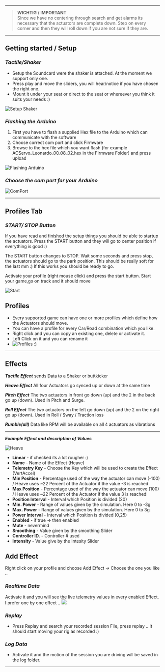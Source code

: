 ***
> **WICHTIG / IMPORTANT**  
Since we have no centering through search and get alarms its necessary that the actuators are complete down.
Step on every corner and then they will roll down if you are not sure if they are.
***

## Getting started / Setup

### **_Tactile/Shaker_**
* Setup the Soundcard were the shaker is attached. At the moment we support only one. 
* Press play and move the sliders, you will hear/notice if you have chosen the right one.
* Mount it under your seat or direct to the seat or whereever you think it suits your needs :)

![Setup Shaker](https://github.com/SimFeedback/SimFeedback-AC-Servo/blob/master/Docs/SetupShaker.png)

### **_Flashing the Arduino_**
1. First you have to flash a supplied Hex file to the Arduino which can communicate with the software 
2. Choose correct com port and click Firmware
3. Browse to the hex file which you want flash (for example ACServo_Leonardo_00_08_02.hex in the Firmware Folder) and press upload

![Flashing Arduino](https://github.com/SimFeedback/SimFeedback-AC-Servo/blob/master/Docs/Flashard.png)

### **_Choose the com port for your Arduino_**
![ComPort](https://github.com/SimFeedback/SimFeedback-AC-Servo/blob/master/Docs/ComPort.png)

***

## Profiles Tab

### **_START/ STOP Button_**

If you have read and finished the setup things you should be able to startup the actuators. Press the START button and they will go to center position if everything is good :) 

The START button changes to STOP. Wait some seconds and press stop, the actuators should go to the park position. This should be really soft for the last mm :) If this works you should be ready to go.

Activate your profile (right mouse click) and press the start button. Start your game,go on track and it should move

![Start](https://github.com/SimFeedback/SimFeedback-AC-Servo/blob/master/Docs/Start.png)


## Profiles
* Every supported game can have one or more profiles which define how the Actuators should move. 
* You can have a profile for every Car/Road combination which you like.
* Right click and you can copy an existing one, delete or activate it.
* Left Click on it and you can rename it 
* ![Profiles :)](https://github.com/SimFeedback/SimFeedback-AC-Servo/blob/master/Docs/Profile.png)

***

## Effects
_**Tactile Effect**_ sends Data to a Shaker or buttkicker

_**Heave Effect**_ All four Actuators go synced up or down at the same time

_**Pitch Effect**_ The two actuators in front go down (up) and the 2 in the back go up (down). Used in Pitch and Surge.

_**Roll Effect**_ The two actuators on the left go down (up) and the 2 on the right go up (down). Used in Roll / Sway / Traction loss

_**Rumble(all)**_ Data like RPM will be available on all 4 actuators as vibrations 

***
_**Example Effect and description of Values**_ 

![Heave](https://github.com/SimFeedback/SimFeedback-AC-Servo/blob/master/Docs/HeaveEffect.png)
 
* **Linear** - if checked its a lot rougher :)
* **Name** - Name of the Effect (Heave)
* **Telemetry Key** - Choose the Key which will be used to create the Effect  (VertAccel)
* **Min Position** - Percentage used of the way the actuator can move (-100) / Heave uses ~22 Percent of the Actuator if the value -3 is reached    
* **Max Position** - Percentage used of the way the actuator can move (100) / Heave uses ~22 Percent of the Actuator if the value 3 is reached
* **Position Interval** - Interval which Position is divided (20)
* **Min. Power** - Range of values given by the simulation. Here 0 to -3g
* **Max. Power** - Range of values given by the simulation. Here 0 to 3g
* **Power Interval** - Interval which Position is divided (0,25)
* **Enabled** - if true -> then enabled 
* **Mute** - nevermind
* **Smoothing** - Value given by the smoothing Slider
* **Controller ID.** - Controller # used 
* **Intensity** - Value give by the Intesity Slider

## **Add Effect**
Right click on your profile and choose Add Effect -> Choose the one you like ..


### **_Realtime Data_**

Activate it and you will see the live telemetry values in every enabled Effect. I prefer one by one effect ..
![](https://github.com/SimFeedback/SimFeedback-AC-Servo/blob/master/Docs/Realtime.png)


### **_Replay_**
* Press Replay and search your recorded session File, press replay .. It should start moving your rig as recorded :) 

### **_Log Data_**
* Activate it and the motion of the session you are driving will be saved in the log folder.

***


